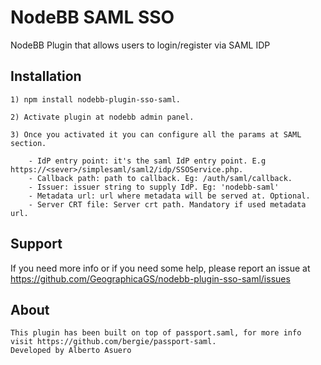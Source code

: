 # NodeBB SAML SSO

NodeBB Plugin that allows users to login/register via SAML IDP

## Installation

    1) npm install nodebb-plugin-sso-saml.

    2) Activate plugin at nodebb admin panel.

    3) Once you activated it you can configure all the params at SAML section.

        - IdP entry point: it's the saml IdP entry point. E.g https://<sever>/simplesaml/saml2/idp/SSOService.php.
        - Callback path: path to callback. Eg: /auth/saml/callback.
        - Issuer: issuer string to supply IdP. Eg: 'nodebb-saml'
        - Metadata url: url where metadata will be served at. Optional.
        - Server CRT file: Server crt path. Mandatory if used metadata url.
        

## Support

If you need more info or if you need some help, please report an issue at https://github.com/GeographicaGS/nodebb-plugin-sso-saml/issues


## About
    This plugin has been built on top of passport.saml, for more info visit https://github.com/bergie/passport-saml.
    Developed by Alberto Asuero
